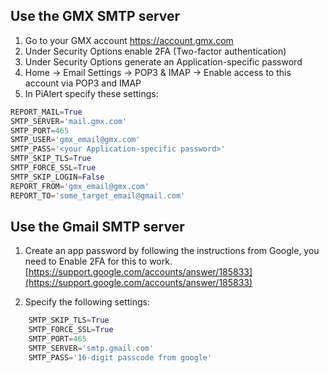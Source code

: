 

## Use the GMX SMTP server

1. Go to your GMX account https://account.gmx.com
2. Under Security Options enable 2FA (Two-factor authentication)
3. Under Security Options generate an Application-specific password
4. Home -> Email Settings -> POP3 & IMAP -> Enable access to this account via POP3 and IMAP
5. In PiAlert specify these settings:

```python
REPORT_MAIL=True
SMTP_SERVER='mail.gmx.com'
SMTP_PORT=465
SMTP_USER='gmx_email@gmx.com'
SMTP_PASS='<your Application-specific password>'
SMTP_SKIP_TLS=True
SMTP_FORCE_SSL=True
SMTP_SKIP_LOGIN=False
REPORT_FROM='gmx_email@gmx.com'
REPORT_TO='some_target_email@gmail.com'
```


## Use the Gmail SMTP server
    
1. Create an app password by following the instructions from Google, you need to Enable 2FA for this to work.
[https://support.google.com/accounts/answer/185833](https://support.google.com/accounts/answer/185833)

2. Specify the following settings:

```python
    SMTP_SKIP_TLS=True
    SMTP_FORCE_SSL=True 
    SMTP_PORT=465
    SMTP_SERVER='smtp.gmail.com'
    SMTP_PASS='16-digit passcode from google'
```


